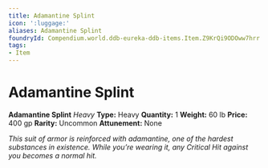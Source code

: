 ```yaml
---
title: Adamantine Splint
icon: ':luggage:'
aliases: Adamantine Splint
foundryId: Compendium.world.ddb-eureka-ddb-items.Item.Z9KrQi9ODOww7hrr
tags:
- Item
---
```


# Adamantine Splint

**Adamantine Splint**
_Heavy_
**Type:** Heavy
**Quantity:** 1
**Weight:** 60 lb
**Price:** 400 gp
**Rarity:** Uncommon
**Attunement:** None

*This suit of armor is reinforced with adamantine, one of the hardest substances in existence. While you’re wearing it, any Critical Hit against you becomes a normal hit.*